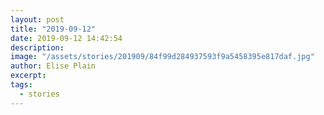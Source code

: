 ```yaml
---
layout: post
title: "2019-09-12"
date: 2019-09-12 14:42:54
description: 
image: "/assets/stories/201909/84f99d284937593f9a5458395e817daf.jpg"
author: Elise Plain
excerpt: 
tags: 
  - stories
---
```



<p></p>
